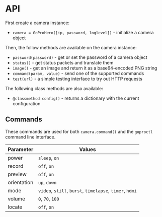 # API

First create a camera instance:

* `camera = GoProHero([ip, password, loglevel])` - initialize a camera object

Then, the follow methods are available on the camera instance:

* `password(password)` - get or set the password of a camera object
* `status()` - get status packets and translate them
* `image()` - get an image and return it as a base64-encoded PNG string
* `command(param, value)` - send one of the supported commands
* `test(url)` - a simple testing interface to try out HTTP requests

The following class methods are also available:

* `@classmethod config()` - returns a dictionary with the current configuration

## Commands

These commands are used for both `camera.command()` and the `goproctl` command line interface.

Parameter | Values
--- | ---
power | `sleep`, `on`
record | `off`, `on`
preview | `off`, `on`
orientation | `up`, `down`
mode | `video`, `still`, `burst`, `timelapse`, `timer`, `hdmi`
volume | `0`, `70`, `100`
locate | `off`, `on`
